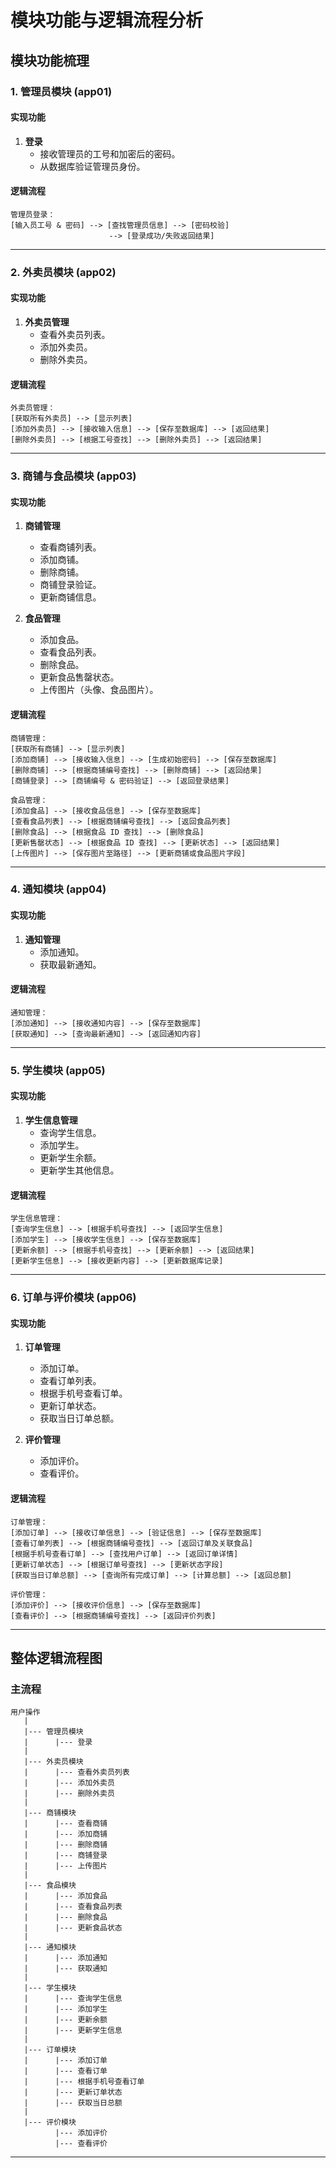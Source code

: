 # 模块功能与逻辑流程分析

## 模块功能梳理

### 1. 管理员模块 (app01)

#### 实现功能
1. **登录**
   - 接收管理员的工号和加密后的密码。
   - 从数据库验证管理员身份。

#### 逻辑流程
```plaintext
管理员登录：
[输入员工号 & 密码] --> [查找管理员信息] --> [密码校验]
                      --> [登录成功/失败返回结果]
```

---

### 2. 外卖员模块 (app02)

#### 实现功能
1. **外卖员管理**
   - 查看外卖员列表。
   - 添加外卖员。
   - 删除外卖员。

#### 逻辑流程
```plaintext
外卖员管理：
[获取所有外卖员] --> [显示列表]
[添加外卖员] --> [接收输入信息] --> [保存至数据库] --> [返回结果]
[删除外卖员] --> [根据工号查找] --> [删除外卖员] --> [返回结果]
```

---

### 3. 商铺与食品模块 (app03)

#### 实现功能
1. **商铺管理**
   - 查看商铺列表。
   - 添加商铺。
   - 删除商铺。
   - 商铺登录验证。
   - 更新商铺信息。

2. **食品管理**
   - 添加食品。
   - 查看食品列表。
   - 删除食品。
   - 更新食品售罄状态。
   - 上传图片（头像、食品图片）。

#### 逻辑流程
```plaintext
商铺管理：
[获取所有商铺] --> [显示列表]
[添加商铺] --> [接收输入信息] --> [生成初始密码] --> [保存至数据库]
[删除商铺] --> [根据商铺编号查找] --> [删除商铺] --> [返回结果]
[商铺登录] --> [商铺编号 & 密码验证] --> [返回登录结果]

食品管理：
[添加食品] --> [接收食品信息] --> [保存至数据库]
[查看食品列表] --> [根据商铺编号查找] --> [返回食品列表]
[删除食品] --> [根据食品 ID 查找] --> [删除食品]
[更新售罄状态] --> [根据食品 ID 查找] --> [更新状态] --> [返回结果]
[上传图片] --> [保存图片至路径] --> [更新商铺或食品图片字段]
```

---

### 4. 通知模块 (app04)

#### 实现功能
1. **通知管理**
   - 添加通知。
   - 获取最新通知。

#### 逻辑流程
```plaintext
通知管理：
[添加通知] --> [接收通知内容] --> [保存至数据库]
[获取通知] --> [查询最新通知] --> [返回通知内容]
```

---

### 5. 学生模块 (app05)

#### 实现功能
1. **学生信息管理**
   - 查询学生信息。
   - 添加学生。
   - 更新学生余额。
   - 更新学生其他信息。

#### 逻辑流程
```plaintext
学生信息管理：
[查询学生信息] --> [根据手机号查找] --> [返回学生信息]
[添加学生] --> [接收学生信息] --> [保存至数据库]
[更新余额] --> [根据手机号查找] --> [更新余额] --> [返回结果]
[更新学生信息] --> [接收更新内容] --> [更新数据库记录]
```

---

### 6. 订单与评价模块 (app06)

#### 实现功能
1. **订单管理**
   - 添加订单。
   - 查看订单列表。
   - 根据手机号查看订单。
   - 更新订单状态。
   - 获取当日订单总额。

2. **评价管理**
   - 添加评价。
   - 查看评价。

#### 逻辑流程
```plaintext
订单管理：
[添加订单] --> [接收订单信息] --> [验证信息] --> [保存至数据库]
[查看订单列表] --> [根据商铺编号查找] --> [返回订单及关联食品]
[根据手机号查看订单] --> [查找用户订单] --> [返回订单详情]
[更新订单状态] --> [根据订单号查找] --> [更新状态字段]
[获取当日订单总额] --> [查询所有完成订单] --> [计算总额] --> [返回总额]

评价管理：
[添加评价] --> [接收评价信息] --> [保存至数据库]
[查看评价] --> [根据商铺编号查找] --> [返回评价列表]
```

---

## 整体逻辑流程图

### 主流程
```plaintext
用户操作
   |
   |--- 管理员模块
   |      |--- 登录
   |
   |--- 外卖员模块
   |      |--- 查看外卖员列表
   |      |--- 添加外卖员
   |      |--- 删除外卖员
   |
   |--- 商铺模块
   |      |--- 查看商铺
   |      |--- 添加商铺
   |      |--- 删除商铺
   |      |--- 商铺登录
   |      |--- 上传图片
   |
   |--- 食品模块
   |      |--- 添加食品
   |      |--- 查看食品列表
   |      |--- 删除食品
   |      |--- 更新食品状态
   |
   |--- 通知模块
   |      |--- 添加通知
   |      |--- 获取通知
   |
   |--- 学生模块
   |      |--- 查询学生信息
   |      |--- 添加学生
   |      |--- 更新余额
   |      |--- 更新学生信息
   |
   |--- 订单模块
   |      |--- 添加订单
   |      |--- 查看订单
   |      |--- 根据手机号查看订单
   |      |--- 更新订单状态
   |      |--- 获取当日总额
   |
   |--- 评价模块
          |--- 添加评价
          |--- 查看评价
```

---
